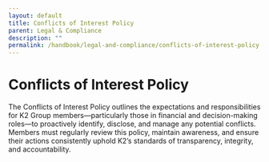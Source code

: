 ```yaml
---
layout: default
title: Conflicts of Interest Policy
parent: Legal & Compliance
description: ""
permalink: /handbook/legal-and-compliance/conflicts-of-interest-policy
---
```


# Conflicts of Interest Policy
The Conflicts of Interest Policy outlines the expectations and responsibilities for K2 Group members—particularly those in financial and decision-making roles—to proactively identify, disclose, and manage any potential conflicts. Members must regularly review this policy, maintain awareness, and ensure their actions consistently uphold K2’s standards of transparency, integrity, and accountability.
